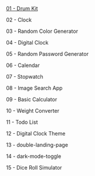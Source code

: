 [01 - Drum Kit](https://github.com/Yuika12321/2024_get_a_job/tree/main/JavaScript/01%20-%20Drum%20Kit)

02 - Clock

03 - Random Color Generator

04 - Digital Clock

05 - Random Password Generator

06 - Calendar

07 - Stopwatch

08 - Image Search App

09 - Basic Calculator

10 - Weight Converter

11 - Todo List

12 - Digital Clock Theme

13 - double-landing-page

14 - dark-mode-toggle

15 - Dice Roll Simulator
